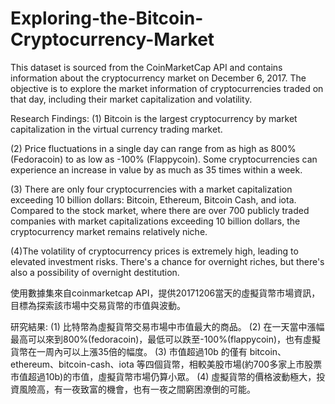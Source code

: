 # Exploring-the-Bitcoin-Cryptocurrency-Market

 This dataset is sourced from the CoinMarketCap API and contains information about the cryptocurrency market on December 6, 2017.
 The objective is to explore the market information of cryptocurrencies traded on that day, including their market capitalization and volatility.


Research Findings:
(1) Bitcoin is the largest cryptocurrency by market capitalization in the virtual currency trading market.

(2) Price fluctuations in a single day can range from as high as 800% (Fedoracoin) to as low as -100% (Flappycoin). Some cryptocurrencies can experience an increase in value by as much as 35 times within a week.

(3) There are only four cryptocurrencies with a market capitalization exceeding 10 billion dollars: Bitcoin, Ethereum, Bitcoin Cash, and iota. Compared to the stock market, 
    where there are over 700 publicly traded companies with market capitalizations exceeding 10 billion dollars, the cryptocurrency market remains relatively niche.

(4)The volatility of cryptocurrency prices is extremely high, leading to elevated investment risks. There's a chance for overnight riches, but there's also a possibility of overnight destitution.


 使用數據集來自coinmarketcap API，提供20171206當天的虛擬貨幣市場資訊，目標為探索該市場中交易貨幣的市值與波動。

 研究結果: 
 (1) 比特幣為虛擬貨幣交易市場中市值最大的商品。
 (2) 在一天當中漲幅最高可以來到800%(fedoracoin)，最低可以跌至-100%(flappycoin)，也有虛擬貨幣在一周內可以上漲35倍的幅度。
 (3) 市值超過10b 的僅有 bitcoin、ethereum、bitcoin-cash、iota 等四個貨幣，相較美股市場(約700多家上市股票市值超過10b)的市值，虛擬貨幣市場仍算小眾。
 (4) 虛擬貨幣的價格波動極大，投資風險高，有一夜致富的機會，也有一夜之間窮困潦倒的可能。
 
